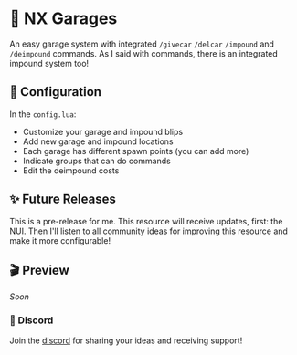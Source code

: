 # 🚗 NX Garages

An easy garage system with integrated `/givecar` `/delcar` `/impound` and `/deimpound` commands. As I said with commands, there is an integrated impound system too!

## 🔌 Configuration
In the `config.lua`:
- Customize your garage and impound blips
- Add new garage and impound locations
- Each garage has different spawn points (you can add more)
- Indicate groups that can do commands
- Edit the deimpound costs


## ✨ Future Releases
This is a pre-release for me. This resource will receive updates, first: the NUI. Then I'll listen to all community ideas for improving this resource and make it more configurable!

## 🎬 Preview
_Soon_

### 🔗 Discord
Join the [discord](https://discord.gg/VU9Vhyhe7b) for sharing your ideas and receiving support!

